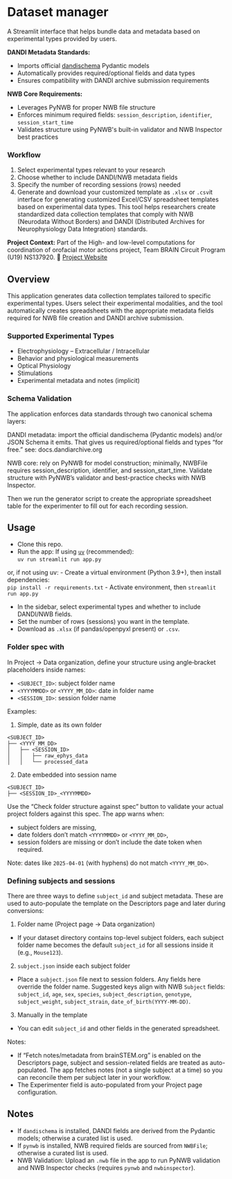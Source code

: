 # Dataset manager

A Streamlit interface that helps bundle data and metadata based on experimental types provided by users.

**DANDI Metadata Standards:**
- Imports official [dandischema](https://docs.dandiarchive.org) Pydantic models
- Automatically provides required/optional fields and data types
- Ensures compatibility with DANDI archive submission requirements

**NWB Core Requirements:**
- Leverages PyNWB for proper NWB file structure
- Enforces minimum required fields: `session_description`, `identifier`, `session_start_time`
- Validates structure using PyNWB's built-in validator and NWB Inspector best practices

### Workflow

1. Select experimental types relevant to your research
2. Choose whether to include DANDI/NWB metadata fields
3. Specify the number of recording sessions (rows) needed
4. Generate and download your customized template as `.xlsx` or `.csv`it interface for generating customized Excel/CSV spreadsheet templates based on experimental data types. This tool helps researchers create standardized data collection templates that comply with NWB (Neurodata Without Borders) and DANDI (Distributed Archives for Neurophysiology Data Integration) standards.

**Project Context:** Part of the High- and low-level computations for coordination of orofacial motor actions project, Team BRAIN Circuit Program (U19) NS137920. 
🔗 [Project Website](https://rhythm-n-rodents.github.io/)

## Overview

This application generates data collection templates tailored to specific experimental types. Users select their experimental modalities, and the tool automatically creates spreadsheets with the appropriate metadata fields required for NWB file creation and DANDI archive submission.

### Supported Experimental Types
- Electrophysiology – Extracellular / Intracellular
- Behavior and physiological measurements
- Optical Physiology
- Stimulations
- Experimental metadata and notes (implicit)

### Schema Validation

The application enforces data standards through two canonical schema layers:

DANDI metadata: import the official dandischema (Pydantic models) and/or JSON Schema it emits. That gives us required/optional fields and types “for free.” 
see: docs.dandiarchive.org

NWB core: rely on PyNWB for model construction; minimally, NWBFile requires session_description, identifier, and session_start_time. Validate structure with PyNWB’s validator and best-practice checks with NWB Inspector.

Then we run the generator script to create the appropriate spreadsheet table for the experimenter to fill out for each recording session.

## Usage
- Clone this repo.
- Run the app:
If using [`uv`](https://docs.astral.sh/uv/getting-started/installation/) (recommended):  
`uv run streamlit run app.py`

or, if not using uv:
    - Create a virtual environment (Python 3.9+), then install dependencies:  
    `pip install -r requirements.txt`
    - Activate environment, then `streamlit run app.py`

- In the sidebar, select experimental types and whether to include DANDI/NWB fields.
- Set the number of rows (sessions) you want in the template.
- Download as `.xlsx` (if pandas/openpyxl present) or `.csv`.

### Folder spec with <placeholders>

In Project → Data organization, define your structure using angle‑bracket placeholders inside names:

- `<SUBJECT_ID>`: subject folder name
- `<YYYYMMDD>` or `<YYYY_MM_DD>`: date in folder name
- `<SESSION_ID>`: session folder name

Examples:

1) Simple, date as its own folder

```
<SUBJECT_ID>
├── <YYYY_MM_DD>
│   ├── <SESSION_ID>
│   │   ├── raw_ephys_data
│   │   └── processed_data
```

2) Date embedded into session name

```
<SUBJECT_ID>
├── <SESSION_ID>_<YYYYMMDD>
```

Use the “Check folder structure against spec” button to validate your actual project folders against this spec. The app warns when:
- subject folders are missing,
- date folders don’t match `<YYYYMMDD>` or `<YYYY_MM_DD>`,
- session folders are missing or don’t include the date token when required.

Note: dates like `2025-04-01` (with hyphens) do not match `<YYYY_MM_DD>`.

### Defining subjects and sessions

There are three ways to define `subject_id` and subject metadata. These are used to auto-populate the template on the Descriptors page and later during conversions:

1) Folder name (Project page → Data organization)
- If your dataset directory contains top-level subject folders, each subject folder name becomes the default `subject_id` for all sessions inside it (e.g., `Mouse123`).

2) `subject.json` inside each subject folder
- Place a `subject.json` file next to session folders. Any fields here override the folder name. Suggested keys align with NWB `Subject` fields: `subject_id`, `age`, `sex`, `species`, `subject_description`, `genotype`, `subject_weight`, `subject_strain`, `date_of_birth(YYYY-MM-DD)`.

3) Manually in the template
- You can edit `subject_id` and other fields in the generated spreadsheet.

Notes:
- If “Fetch notes/metadata from brainSTEM.org” is enabled on the Descriptors page, subject and session-related fields are treated as auto-populated. The app fetches notes (not a single subject at a time) so you can reconcile them per subject later in your workflow.
- The Experimenter field is auto-populated from your Project page configuration.

## Notes

- If `dandischema` is installed, DANDI fields are derived from the Pydantic models; otherwise a curated list is used.
- If `pynwb` is installed, NWB required fields are sourced from `NWBFile`; otherwise a curated list is used.
- NWB Validation: Upload an `.nwb` file in the app to run PyNWB validation and NWB Inspector checks (requires `pynwb` and `nwbinspector`).
